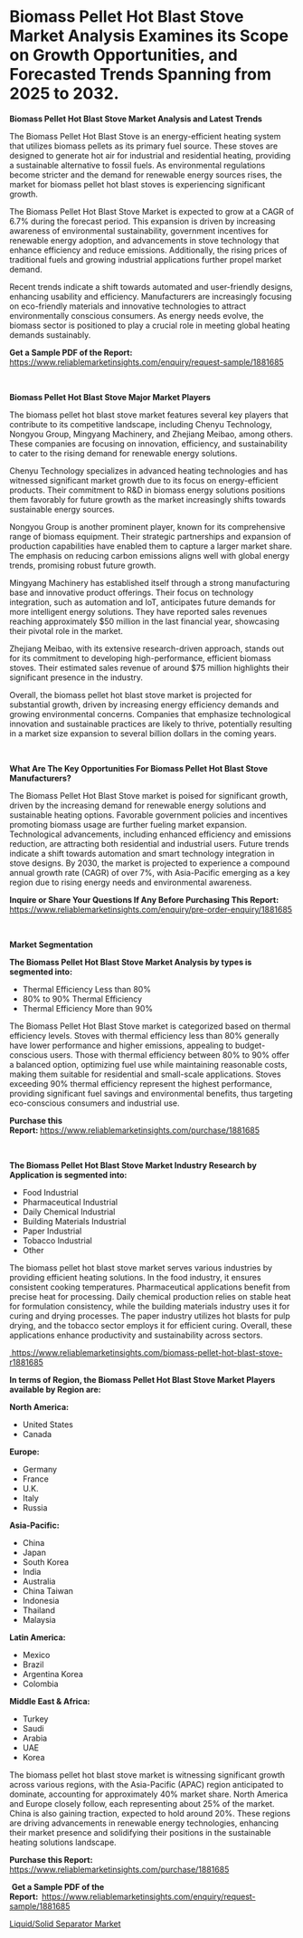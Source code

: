 <p><h1>Biomass Pellet Hot Blast Stove Market Analysis Examines its Scope on Growth Opportunities, and Forecasted Trends Spanning from 2025 to 2032.</h1></p><p><strong>Biomass Pellet Hot Blast Stove Market Analysis and Latest Trends</strong></p>
<p><p>The Biomass Pellet Hot Blast Stove is an energy-efficient heating system that utilizes biomass pellets as its primary fuel source. These stoves are designed to generate hot air for industrial and residential heating, providing a sustainable alternative to fossil fuels. As environmental regulations become stricter and the demand for renewable energy sources rises, the market for biomass pellet hot blast stoves is experiencing significant growth. </p><p>The Biomass Pellet Hot Blast Stove Market is expected to grow at a CAGR of 6.7% during the forecast period. This expansion is driven by increasing awareness of environmental sustainability, government incentives for renewable energy adoption, and advancements in stove technology that enhance efficiency and reduce emissions. Additionally, the rising prices of traditional fuels and growing industrial applications further propel market demand. </p><p>Recent trends indicate a shift towards automated and user-friendly designs, enhancing usability and efficiency. Manufacturers are increasingly focusing on eco-friendly materials and innovative technologies to attract environmentally conscious consumers. As energy needs evolve, the biomass sector is positioned to play a crucial role in meeting global heating demands sustainably.</p></p>
<p><strong>Get a Sample PDF of the Report:&nbsp;</strong> <a href="https://www.reliablemarketinsights.com/enquiry/request-sample/1881685?utm_campaign=2538&utm_medium=2&utm_source=Github&utm_content=ia&utm_term=05032025&utm_id=biomass-pellet-hot-blast-stove">https://www.reliablemarketinsights.com/enquiry/request-sample/1881685</a></p>
<p>&nbsp;</p>
<p><strong>Biomass Pellet Hot Blast Stove Major Market Players</strong></p>
<p><p>The biomass pellet hot blast stove market features several key players that contribute to its competitive landscape, including Chenyu Technology, Nongyou Group, Mingyang Machinery, and Zhejiang Meibao, among others. These companies are focusing on innovation, efficiency, and sustainability to cater to the rising demand for renewable energy solutions.</p><p>Chenyu Technology specializes in advanced heating technologies and has witnessed significant market growth due to its focus on energy-efficient products. Their commitment to R&D in biomass energy solutions positions them favorably for future growth as the market increasingly shifts towards sustainable energy sources. </p><p>Nongyou Group is another prominent player, known for its comprehensive range of biomass equipment. Their strategic partnerships and expansion of production capabilities have enabled them to capture a larger market share. The emphasis on reducing carbon emissions aligns well with global energy trends, promising robust future growth.</p><p>Mingyang Machinery has established itself through a strong manufacturing base and innovative product offerings. Their focus on technology integration, such as automation and IoT, anticipates future demands for more intelligent energy solutions. They have reported sales revenues reaching approximately $50 million in the last financial year, showcasing their pivotal role in the market.</p><p>Zhejiang Meibao, with its extensive research-driven approach, stands out for its commitment to developing high-performance, efficient biomass stoves. Their estimated sales revenue of around $75 million highlights their significant presence in the industry.</p><p>Overall, the biomass pellet hot blast stove market is projected for substantial growth, driven by increasing energy efficiency demands and growing environmental concerns. Companies that emphasize technological innovation and sustainable practices are likely to thrive, potentially resulting in a market size expansion to several billion dollars in the coming years.</p></p>
<p>&nbsp;</p>
<p><strong>What Are The Key Opportunities For Biomass Pellet Hot Blast Stove Manufacturers?</strong></p>
<p><p>The Biomass Pellet Hot Blast Stove market is poised for significant growth, driven by the increasing demand for renewable energy solutions and sustainable heating options. Favorable government policies and incentives promoting biomass usage are further fueling market expansion. Technological advancements, including enhanced efficiency and emissions reduction, are attracting both residential and industrial users. Future trends indicate a shift towards automation and smart technology integration in stove designs. By 2030, the market is projected to experience a compound annual growth rate (CAGR) of over 7%, with Asia-Pacific emerging as a key region due to rising energy needs and environmental awareness.</p></p>
<p><strong>Inquire or Share Your Questions If Any Before Purchasing This Report:</strong> <a href="https://www.reliablemarketinsights.com/enquiry/pre-order-enquiry/1881685?utm_campaign=2538&utm_medium=2&utm_source=Github&utm_content=ia&utm_term=05032025&utm_id=biomass-pellet-hot-blast-stove">https://www.reliablemarketinsights.com/enquiry/pre-order-enquiry/1881685</a></p>
<p>&nbsp;</p>
<p><strong>Market Segmentation</strong></p>
<p><strong>The Biomass Pellet Hot Blast Stove Market Analysis by types is segmented into:</strong></p>
<p><ul><li>Thermal Efficiency Less than 80%</li><li>80% to 90% Thermal Efficiency</li><li>Thermal Efficiency More than 90%</li></ul></p>
<p><p>The Biomass Pellet Hot Blast Stove market is categorized based on thermal efficiency levels. Stoves with thermal efficiency less than 80% generally have lower performance and higher emissions, appealing to budget-conscious users. Those with thermal efficiency between 80% to 90% offer a balanced option, optimizing fuel use while maintaining reasonable costs, making them suitable for residential and small-scale applications. Stoves exceeding 90% thermal efficiency represent the highest performance, providing significant fuel savings and environmental benefits, thus targeting eco-conscious consumers and industrial use.</p></p>
<p><strong>Purchase this Report:&nbsp;</strong><a href="https://www.reliablemarketinsights.com/purchase/1881685?utm_campaign=2538&utm_medium=2&utm_source=Github&utm_content=ia&utm_term=05032025&utm_id=biomass-pellet-hot-blast-stove">https://www.reliablemarketinsights.com/purchase/1881685</a></p>
<p>&nbsp;</p>
<p><strong>The Biomass Pellet Hot Blast Stove Market Industry Research by Application is segmented into:</strong></p>
<p><ul><li>Food Industrial</li><li>Pharmaceutical Industrial</li><li>Daily Chemical Industrial</li><li>Building Materials Industrial</li><li>Paper Industrial</li><li>Tobacco Industrial</li><li>Other</li></ul></p>
<p><p>The biomass pellet hot blast stove market serves various industries by providing efficient heating solutions. In the food industry, it ensures consistent cooking temperatures. Pharmaceutical applications benefit from precise heat for processing. Daily chemical production relies on stable heat for formulation consistency, while the building materials industry uses it for curing and drying processes. The paper industry utilizes hot blasts for pulp drying, and the tobacco sector employs it for efficient curing. Overall, these applications enhance productivity and sustainability across sectors.</p></p>
<p><a href="https://www.reliablemarketinsights.com/biomass-pellet-hot-blast-stove-r1881685?utm_campaign=2538&utm_medium=2&utm_source=Github&utm_content=ia&utm_term=05032025&utm_id=biomass-pellet-hot-blast-stove">&nbsp;https://www.reliablemarketinsights.com/biomass-pellet-hot-blast-stove-r1881685</a></p>
<p><strong>In terms of Region, the Biomass Pellet Hot Blast Stove Market Players available by Region are:</strong></p>
<p>
    <p> <strong> North America: </strong>
        <ul>
            <li>United States</li>
            <li>Canada</li>
        </ul>
        </p> 
    <p> <strong> Europe: </strong>
        <ul>
            <li>Germany</li>
            <li>France</li>
            <li>U.K.</li>
            <li>Italy</li>
            <li>Russia</li>
        </ul>
        </p> 
    <p> <strong> Asia-Pacific: </strong>
        <ul>
            <li>China</li>
            <li>Japan</li>
            <li>South Korea</li>
            <li>India</li>
            <li>Australia</li>
            <li>China Taiwan</li>
            <li>Indonesia</li>
            <li>Thailand</li>
            <li>Malaysia</li>
        </ul>
        </p> 
    <p> <strong> Latin America: </strong>
        <ul>
            <li>Mexico</li>
            <li>Brazil</li>
            <li>Argentina Korea</li>
            <li>Colombia</li>
        </ul>
        </p> 
    <p> <strong> Middle East & Africa: </strong>
        <ul>
            <li>Turkey</li>
            <li>Saudi</li>
            <li>Arabia</li>
            <li>UAE</li>
            <li>Korea</li>
        </ul>
    </p>
    </p>
<p><p>The biomass pellet hot blast stove market is witnessing significant growth across various regions, with the Asia-Pacific (APAC) region anticipated to dominate, accounting for approximately 40% market share. North America and Europe closely follow, each representing about 25% of the market. China is also gaining traction, expected to hold around 20%. These regions are driving advancements in renewable energy technologies, enhancing their market presence and solidifying their positions in the sustainable heating solutions landscape.</p></p>
<p><strong>Purchase this Report: </strong><a href="https://www.reliablemarketinsights.com/purchase/1881685?utm_campaign=2538&utm_medium=2&utm_source=Github&utm_content=ia&utm_term=05032025&utm_id=biomass-pellet-hot-blast-stove">https://www.reliablemarketinsights.com/purchase/1881685</a></p>
<p>&nbsp;<strong>Get a Sample PDF of the Report:&nbsp;&nbsp;</strong><a href="https://www.reliablemarketinsights.com/enquiry/request-sample/1881685?utm_campaign=2538&utm_medium=2&utm_source=Github&utm_content=ia&utm_term=05032025&utm_id=biomass-pellet-hot-blast-stove">https://www.reliablemarketinsights.com/enquiry/request-sample/1881685</a></p>
<p><strong></strong></p>
<p><p><a href="https://github.com/leopardmicheal7019/Market-Research-Report-List-1/blob/main/liquidsolid-separator-market.md?utm_campaign=2538&utm_medium=2&utm_source=Github&utm_content=ia&utm_term=05032025&utm_id=biomass-pellet-hot-blast-stove">Liquid/Solid Separator Market</a></p></p>